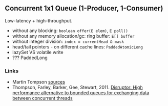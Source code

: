 ## Concurrent 1x1 Queue (1-Producer, 1-Consumer)

Low-latency + high-throughput.

- without any blocking: ```boolean offer(E elem)```, ```E poll()```
- without any memory allocation/gc: ring buffer: ```E[] buffer```
- without integer division: ```index = currentHead & mask```
- head/tail pointers - on different cache lines: ```PaddedAtomicLong```
- lazySet VS volatile write
- ??? PaddedLong

### Links
- Martin Tompson [sources](https://github.com/mjpt777/examples/tree/master/src/main/java/uk/co/real_logic/queues)
-  Thompson, Farley, Barker, Gee, Stewart, 2011. [Disruptor: High performance alternative to bounded queues for exchanging data between concurrent threads](https://lmax-exchange.github.io/disruptor/files/Disruptor-1.0.pdf)
